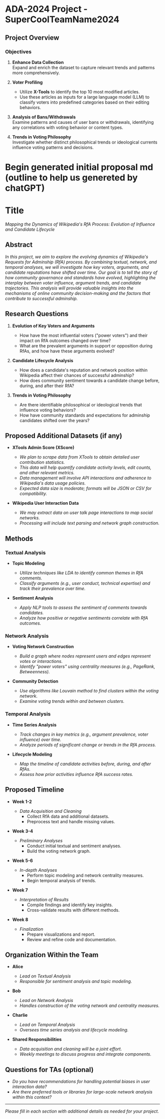 # ADA-2024 Project - SuperCoolTeamName2024

## Project Overview

### Objectives

1. **Enhance Data Collection**  
   Expand and enrich the dataset to capture relevant trends and patterns more comprehensively.

2. **Voter Profiling**  
   - Utilize **X-Tools** to identify the top 10 most modified articles.
   - Use these articles as inputs for a large language model (LLM) to classify voters into predefined categories based on their editing behaviors.

3. **Analysis of Bans/Withdrawals**  
   Examine patterns and causes of user bans or withdrawals, identifying any correlations with voting behavior or content types.

4. **Trends in Voting Philosophy**  
   Investigate whether distinct philosophical trends or ideological currents influence voting patterns and decisions. 



# Begin generated initial proposal md (outline to help us genereted by chatGPT)

# Title
*Mapping the Dynamics of Wikipedia's RfA Process: Evolution of Influence and Candidate Lifecycle*

## Abstract

*In this project, we aim to explore the evolving dynamics of Wikipedia's Requests for Adminship (RfA) process. By combining textual, network, and temporal analyses, we will investigate how key voters, arguments, and candidate reputations have shifted over time. Our goal is to tell the story of how community governance and standards have evolved, highlighting the interplay between voter influence, argument trends, and candidate trajectories. This analysis will provide valuable insights into the mechanisms of online community decision-making and the factors that contribute to successful adminship.*

## Research Questions

1. **Evolution of Key Voters and Arguments**
   - How have the most influential voters ("power voters") and their impact on RfA outcomes changed over time?
   - What are the prevalent arguments in support or opposition during RfAs, and how have these arguments evolved?

2. **Candidate Lifecycle Analysis**
   - How does a candidate's reputation and network position within Wikipedia affect their chances of successful adminship?
   - How does community sentiment towards a candidate change before, during, and after their RfA?

3. **Trends in Voting Philosophy**
   - Are there identifiable philosophical or ideological trends that influence voting behaviors?
   - How have community standards and expectations for adminship candidates shifted over the years?

## Proposed Additional Datasets (if any)

- **XTools Admin Score (XScore)**
  - *We plan to scrape data from XTools to obtain detailed user contribution statistics.*
  - *This data will help quantify candidate activity levels, edit counts, and other relevant metrics.*
  - *Data management will involve API interactions and adherence to Wikipedia's data usage policies.*
  - *Expected data size is moderate; formats will be JSON or CSV for compatibility.*

- **Wikipedia User Interaction Data**
  - *We may extract data on user talk page interactions to map social networks.*
  - *Processing will include text parsing and network graph construction.*

## Methods

### Textual Analysis

- **Topic Modeling**
  - *Utilize techniques like LDA to identify common themes in RfA comments.*
  - *Classify arguments (e.g., user conduct, technical expertise) and track their prevalence over time.*

- **Sentiment Analysis**
  - *Apply NLP tools to assess the sentiment of comments towards candidates.*
  - *Analyze how positive or negative sentiments correlate with RfA outcomes.*

### Network Analysis

- **Voting Network Construction**
  - *Build a graph where nodes represent users and edges represent votes or interactions.*
  - *Identify "power voters" using centrality measures (e.g., PageRank, Betweenness).*

- **Community Detection**
  - *Use algorithms like Louvain method to find clusters within the voting network.*
  - *Examine voting trends within and between clusters.*

### Temporal Analysis

- **Time Series Analysis**
  - *Track changes in key metrics (e.g., argument prevalence, voter influence) over time.*
  - *Analyze periods of significant change or trends in the RfA process.*

- **Lifecycle Modeling**
  - *Map the timeline of candidate activities before, during, and after RfAs.*
  - *Assess how prior activities influence RfA success rates.*

## Proposed Timeline

- **Week 1-2**
  - *Data Acquisition and Cleaning*
    - Collect RfA data and additional datasets.
    - Preprocess text and handle missing values.

- **Week 3-4**
  - *Preliminary Analyses*
    - Conduct initial textual and sentiment analyses.
    - Build the voting network graph.

- **Week 5-6**
  - *In-depth Analyses*
    - Perform topic modeling and network centrality measures.
    - Begin temporal analysis of trends.

- **Week 7**
  - *Interpretation of Results*
    - Compile findings and identify key insights.
    - Cross-validate results with different methods.

- **Week 8**
  - *Finalization*
    - Prepare visualizations and report.
    - Review and refine code and documentation.

## Organization Within the Team

- **Alice**
  - *Lead on Textual Analysis*
  - *Responsible for sentiment analysis and topic modeling.*

- **Bob**
  - *Lead on Network Analysis*
  - *Handles construction of the voting network and centrality measures.*

- **Charlie**
  - *Lead on Temporal Analysis*
  - *Oversees time series analysis and lifecycle modeling.*

- **Shared Responsibilities**
  - *Data acquisition and cleaning will be a joint effort.*
  - *Weekly meetings to discuss progress and integrate components.*

## Questions for TAs (optional)

- *Do you have recommendations for handling potential biases in user interaction data?*
- *Are there preferred tools or libraries for large-scale network analysis within this context?*

---

*Please fill in each section with additional details as needed for your project.*
